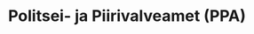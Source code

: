 ---
title: Politsei- ja Piirivalveamet (PPA)
description: 'Politsei- ja Piirivalveamet on Siseministeeriumi valitsemisalas tegutsev valitsusasutus, mille tegevusvaldkonnaks on avaliku korra kaitsmise, piirivalve- ning kodakondsuse- ja migratsiooni valdkonna, merepääste, lennupääste, merereostuse avastamise ning likvideerimise korraldamine.'
maintainer_name: Priit Kleemann
maintainer_email: priit.kleemann@politsei.ee
---